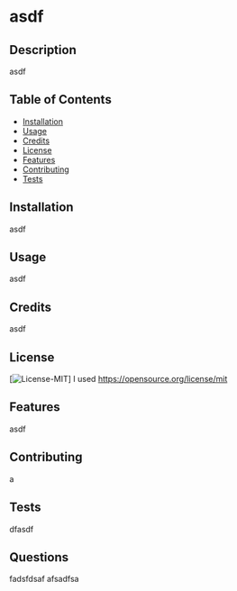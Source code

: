  

# asdf

## Description

asdf

## Table of Contents

- [Installation](#installation)
- [Usage](#usage)
- [Credits](#credits)
- [License](#license)
- [Features](#features)
- [Contributing](#contributing)
- [Tests](#tests)

## Installation

asdf

## Usage

asdf

## Credits

asdf


## License
[![License-MIT](https://img.shields.io/badge/License-MIT-blue)] I used https://opensource.org/license/mit
  
  
  

## Features

asdf

## Contributing

a

## Tests

dfasdf

## Questions

fadsfdsaf
afsadfsa

